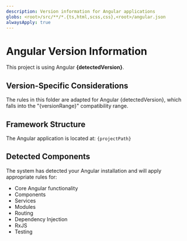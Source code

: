 ```yaml
---
description: Version information for Angular applications
globs: <root>/src/**/*.{ts,html,scss,css},<root>/angular.json
alwaysApply: true
---
```


# Angular Version Information

This project is using Angular **{detectedVersion}**.

## Version-Specific Considerations

The rules in this folder are adapted for Angular {detectedVersion}, which falls into the "{versionRange}" compatibility range.

## Framework Structure

The Angular application is located at: `{projectPath}`

## Detected Components

The system has detected your Angular installation and will apply appropriate rules for:

-   Core Angular functionality
-   Components
-   Services
-   Modules
-   Routing
-   Dependency Injection
-   RxJS
-   Testing
